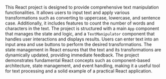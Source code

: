 This React project is designed to provide comprehensive text manipulation functionalities. It allows users to input text and apply various transformations such as converting to uppercase, lowercase, and sentence case. Additionally, it includes features to count the number of words and characters in the text. The project is structured with a main `App` component that manages the state and logic, and a `TextManipulator` component that handles user interactions and displays results. Users can enter text into an input area and use buttons to perform the desired transformations. The state management in React ensures that the text and its transformations are dynamically updated, providing immediate feedback. The project demonstrates fundamental React concepts such as component-based architecture, state management, and event handling, making it a useful tool for text processing and a solid example of a practical React application.

